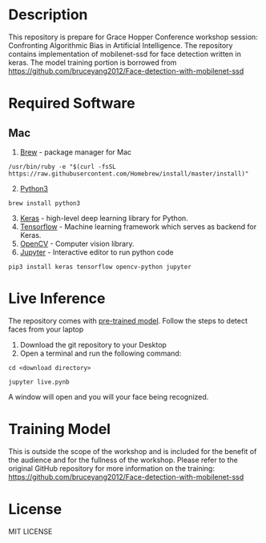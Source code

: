 # Description
This repository is prepare for Grace Hopper Conference workshop session: Confronting Algorithmic Bias in Artificial Intelligence. The repository contains implementation of mobilenet-ssd for face detection written in keras. The model training portion is borrowed from https://github.com/bruceyang2012/Face-detection-with-mobilenet-ssd

# Required Software
## Mac
1. [Brew](https://brew.sh) - package manager for Mac

`/usr/bin/ruby -e "$(curl -fsSL https://raw.githubusercontent.com/Homebrew/install/master/install)"`

2. [Python3](https://www.python.org/download/releases/3.0)

`brew install python3`

3. [Keras](https://keras.io) - high-level deep learning library for Python.
4. [Tensorflow](https://www.tensorflow.org) - Machine learning framework which serves as backend for Keras.
5. [OpenCV](https://opencv.org) - Computer vision library.
6. [Jupyter](http://jupyter.org) - Interactive editor to run python code

`pip3 install keras tensorflow opencv-python jupyter`

# Live Inference
The repository comes with [pre-trained model](https://github.com/vinay-h/ghc-face-detection/blob/master/models/ssd_mobilenet_face_epoch_25_loss0.0916.h5). Follow the steps to detect faces from your laptop 

1. Download the git repository to your Desktop
2. Open a terminal and run the following command:

`cd <download directory>`

`jupyter live.pynb`

A window will open and you will your face being recognized.

# Training Model
This is outside the scope of the workshop and is included for the benefit of the audience and for the fullness of the workshop. Please refer to the original GitHub repository for more information on the training: https://github.com/bruceyang2012/Face-detection-with-mobilenet-ssd

# License
MIT LICENSE
